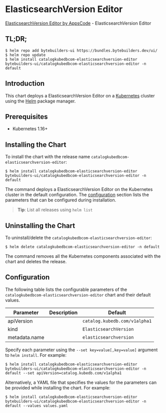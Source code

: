 # ElasticsearchVersion Editor

[ElasticsearchVersion Editor by AppsCode](https://byte.builders) - ElasticsearchVersion Editor

## TL;DR;

```console
$ helm repo add bytebuilders-ui https://bundles.bytebuilders.dev/ui/
$ helm repo update
$ helm install catalogkubedbcom-elasticsearchversion-editor bytebuilders-ui/catalogkubedbcom-elasticsearchversion-editor -n default
```

## Introduction

This chart deploys a ElasticsearchVersion Editor on a [Kubernetes](http://kubernetes.io) cluster using the [Helm](https://helm.sh) package manager.

## Prerequisites

- Kubernetes 1.16+

## Installing the Chart

To install the chart with the release name `catalogkubedbcom-elasticsearchversion-editor`:

```console
$ helm install catalogkubedbcom-elasticsearchversion-editor bytebuilders-ui/catalogkubedbcom-elasticsearchversion-editor -n default
```

The command deploys a ElasticsearchVersion Editor on the Kubernetes cluster in the default configuration. The [configuration](#configuration) section lists the parameters that can be configured during installation.

> **Tip**: List all releases using `helm list`

## Uninstalling the Chart

To uninstall/delete the `catalogkubedbcom-elasticsearchversion-editor`:

```console
$ helm delete catalogkubedbcom-elasticsearchversion-editor -n default
```

The command removes all the Kubernetes components associated with the chart and deletes the release.

## Configuration

The following table lists the configurable parameters of the `catalogkubedbcom-elasticsearchversion-editor` chart and their default values.

|   Parameter   | Description |            Default            |
|---------------|-------------|-------------------------------|
| apiVersion    |             | `catalog.kubedb.com/v1alpha1` |
| kind          |             | `ElasticsearchVersion`        |
| metadata.name |             | `elasticsearchversion`        |


Specify each parameter using the `--set key=value[,key=value]` argument to `helm install`. For example:

```console
$ helm install catalogkubedbcom-elasticsearchversion-editor bytebuilders-ui/catalogkubedbcom-elasticsearchversion-editor -n default --set apiVersion=catalog.kubedb.com/v1alpha1
```

Alternatively, a YAML file that specifies the values for the parameters can be provided while
installing the chart. For example:

```console
$ helm install catalogkubedbcom-elasticsearchversion-editor bytebuilders-ui/catalogkubedbcom-elasticsearchversion-editor -n default --values values.yaml
```
